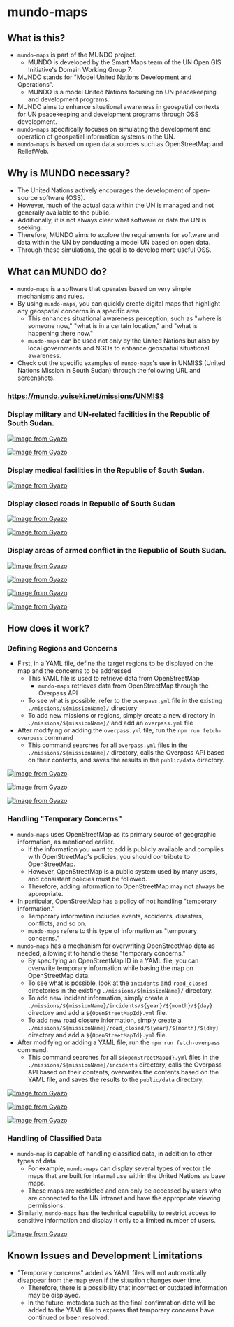 # mundo-maps

## What is this?

- `mundo-maps` is part of the MUNDO project.
  - MUNDO is developed by the Smart Maps team of the UN Open GIS Initiative's Domain Working Group 7.
- MUNDO stands for "Model United Nations Development and Operations".
  - MUNDO is a model United Nations focusing on UN peacekeeping and development programs.
- MUNDO aims to enhance situational awareness in geospatial contexts for UN peacekeeping and development programs through OSS development.
- `mundo-maps` specifically focuses on simulating the development and operation of geospatial information systems in the UN.
- `mundo-maps` is based on open data sources such as OpenStreetMap and ReliefWeb.

## Why is MUNDO necessary?

- The United Nations actively encourages the development of open-source software (OSS).
- However, much of the actual data within the UN is managed and not generally available to the public.
- Additionally, it is not always clear what software or data the UN is seeking.
- Therefore, MUNDO aims to explore the requirements for software and data within the UN by conducting a model UN based on open data.
- Through these simulations, the goal is to develop more useful OSS.

## What can MUNDO do?

- `mundo-maps` is a software that operates based on very simple mechanisms and rules.
- By using `mundo-maps`, you can quickly create digital maps that highlight any geospatial concerns in a specific area.
  - This enhances situational awareness perception, such as "where is someone now," "what is in a certain location," and "what is happening there now."
  - `mundo-maps` can be used not only by the United Nations but also by local governments and NGOs to enhance geospatial situational awareness.
- Check out the specific examples of `mundo-maps`'s use in UNMISS (United Nations Mission in South Sudan) through the following URL and screenshots.

### https://mundo.yuiseki.net/missions/UNMISS

### Display military and UN-related facilities in the Republic of South Sudan.

[![Image from Gyazo](https://i.gyazo.com/1c951a512b4d5d55a7c4a066d81e055a.png)](https://gyazo.com/1c951a512b4d5d55a7c4a066d81e055a)

[![Image from Gyazo](https://i.gyazo.com/048d9a4332d0f764a733787c165deb8b.png)](https://gyazo.com/048d9a4332d0f764a733787c165deb8b)

### Display medical facilities in the Republic of South Sudan.

[![Image from Gyazo](https://i.gyazo.com/e1c0df4e6532a7900d8e7816fa9ad922.png)](https://gyazo.com/e1c0df4e6532a7900d8e7816fa9ad922)

### Display closed roads in Republic of South Sudan

[![Image from Gyazo](https://i.gyazo.com/a16fec8372618629e3af70696faced6a.png)](https://gyazo.com/a16fec8372618629e3af70696faced6a)

[![Image from Gyazo](https://i.gyazo.com/52c52135eb943fe834cbef3b0952aa42.png)](https://gyazo.com/52c52135eb943fe834cbef3b0952aa42)

### Display areas of armed conflict in the Republic of South Sudan.

[![Image from Gyazo](https://i.gyazo.com/74ea7b2fff67489ea0d892b6290bdc8d.png)](https://gyazo.com/74ea7b2fff67489ea0d892b6290bdc8d)

[![Image from Gyazo](https://i.gyazo.com/24433d619775435216631d4e39a6adca.png)](https://gyazo.com/24433d619775435216631d4e39a6adca)

[![Image from Gyazo](https://i.gyazo.com/e8c5c298406d9e06bcf6ca1d064f48a1.png)](https://gyazo.com/e8c5c298406d9e06bcf6ca1d064f48a1)

[![Image from Gyazo](https://i.gyazo.com/e20a4faeab56e0149a730ded0811b33c.png)](https://gyazo.com/e20a4faeab56e0149a730ded0811b33c)

## How does it work?

### Defining Regions and Concerns

- First, in a YAML file, define the target regions to be displayed on the map and the concerns to be addressed
  - This YAML file is used to retrieve data from OpenStreetMap
    - `mundo-maps` retrieves data from OpenStreetMap through the Overpass API
  - To see what is possible, refer to the `overpass.yml` file in the existing `./missions/${missionName}/` directory
  - To add new missions or regions, simply create a new directory in `./missions/${missionName}/` and add an `overpass.yml` file
- After modifying or adding the `overpass.yml` file, run the `npm run fetch-overpass` command
  - This command searches for all `overpass.yml` files in the `./missions/${missionName}/` directory, calls the Overpass API based on their contents, and saves the results in the `public/data` directory.

[![Image from Gyazo](https://i.gyazo.com/936c1e4d50a4d493844354f16de78657.png)](https://gyazo.com/936c1e4d50a4d493844354f16de78657)

[![Image from Gyazo](https://i.gyazo.com/b043c456f887fc7e096b51e148e98206.png)](https://gyazo.com/b043c456f887fc7e096b51e148e98206)

[![Image from Gyazo](https://i.gyazo.com/f5aaf5e3cfb59a098c6a9f81ea46d1bc.png)](https://gyazo.com/f5aaf5e3cfb59a098c6a9f81ea46d1bc)

### Handling "Temporary Concerns"

- `mundo-maps` uses OpenStreetMap as its primary source of geographic information, as mentioned earlier.
  - If the information you want to add is publicly available and complies with OpenStreetMap's policies, you should contribute to OpenStreetMap.
  - However, OpenStreetMap is a public system used by many users, and consistent policies must be followed.
  - Therefore, adding information to OpenStreetMap may not always be appropriate.
- In particular, OpenStreetMap has a policy of not handling "temporary information."
  - Temporary information includes events, accidents, disasters, conflicts, and so on.
  - `mundo-maps` refers to this type of information as "temporary concerns."
- `mundo-maps` has a mechanism for overwriting OpenStreetMap data as needed, allowing it to handle these "temporary concerns."
  - By specifying an OpenStreetMap ID in a YAML file, you can overwrite temporary information while basing the map on OpenStreetMap data.
  - To see what is possible, look at the `incidents` and `road_closed` directories in the existing `./missions/${missionName}/` directory.
  - To add new incident information, simply create a `./missions/${missionName}/incidents/${year}/${month}/${day}` directory and add a `${OpenStreetMapId}.yml` file.
  - To add new road closure information, simply create a `./missions/${missionName}/road_closed/${year}/${month}/${day}` directory and add a `${OpenStreetMapId}.yml` file.
- After modifying or adding a YAML file, run the `npm run fetch-overpass` command.
  - This command searches for all `${openStreetMapId}.yml` files in the `./missions/${missionName}/incidents` directory, calls the Overpass API based on their contents, overwrites the contents based on the YAML file, and saves the results to the `public/data` directory.

[![Image from Gyazo](https://i.gyazo.com/023e2da70daa156d0fadb6e1cac24ae9.png)](https://gyazo.com/023e2da70daa156d0fadb6e1cac24ae9)

[![Image from Gyazo](https://i.gyazo.com/f742a1729cf517cd6d1b5d815cecd1a8.png)](https://gyazo.com/f742a1729cf517cd6d1b5d815cecd1a8)

[![Image from Gyazo](https://i.gyazo.com/9dd1613b4753695c98c286e945d5f676.png)](https://gyazo.com/9dd1613b4753695c98c286e945d5f676)

### Handling of Classified Data

- `mundo-map` is capable of handling classified data, in addition to other types of data.
  - For example, `mundo-maps` can display several types of vector tile maps that are built for internal use within the United Nations as base maps.
  - These maps are restricted and can only be accessed by users who are connected to the UN intranet and have the appropriate viewing permissions.
- Similarly, `mundo-maps` has the technical capability to restrict access to sensitive information and display it only to a limited number of users.

[![Image from Gyazo](https://i.gyazo.com/46a523018154f49ef5fef215102fb67e.png)](https://gyazo.com/46a523018154f49ef5fef215102fb67e)

## Known Issues and Development Limitations

- "Temporary concerns" added as YAML files will not automatically disappear from the map even if the situation changes over time.
  - Therefore, there is a possibility that incorrect or outdated information may be displayed.
  - In the future, metadata such as the final confirmation date will be added to the YAML file to express that temporary concerns have continued or been resolved.
